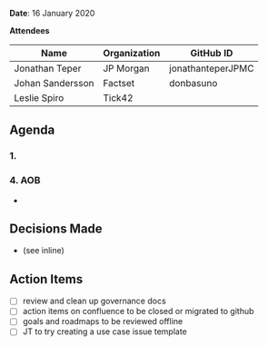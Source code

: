 
**Date**: 16 January 2020

**Attendees**

| Name  | Organization | GitHub ID  |
| ------------- | ------------- | ------------- |
| Jonathan Teper  | JP Morgan  | jonathanteperJPMC  |
| Johan Sandersson | Factset | donbasuno |
| Leslie Spiro | Tick42 |  |


## Agenda
### 1. 


### 4. AOB 
- 

## Decisions Made
- (see inline)

## Action Items
- [ ] review and clean up governance docs 
- [ ] action items on confluence to be closed or migrated to github
- [ ] goals and roadmaps to be reviewed offline
- [ ] JT to try creating a use case issue template 
